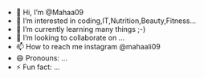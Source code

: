 - 👋 Hi, I’m @Mahaa09
- 👀 I’m interested in coding,IT,Nutrition,Beauty,Fitness...
- 🌱 I’m currently learning many things ;-)
- 💞️ I’m looking to collaborate on ...
- 📫 How to reach me instagram @mahaali09
- 😄 Pronouns: ...
- ⚡ Fun fact: ...

<!---
Mahaa09/Mahaa09 is a ✨ special ✨ repository because its `README.md` (this file) appears on your GitHub profile.
You can click the Preview link to take a look at your changes.
--->
